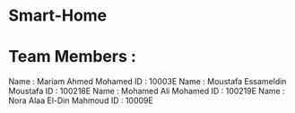 # Smart-Home

# Team Members :
Name : Mariam Ahmed Mohamed 
ID : 10003E
Name : Moustafa Essameldin Moustafa 
ID : 100218E
Name : Mohamed Ali Mohamed 
ID : 100219E
Name : Nora Alaa El-Din Mahmoud
ID : 10009E
